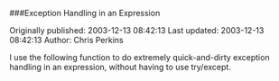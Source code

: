 ###Exception Handling in an Expression

Originally published: 2003-12-13 08:42:13
Last updated: 2003-12-13 08:42:13
Author: Chris Perkins

I use the following function to do extremely quick-and-dirty exception handling in an expression, without having to use try/except.